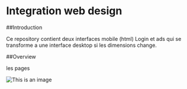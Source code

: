 # Integration web design 


##Introduction

Ce repository contient deux interfaces mobile (html) Login et ads qui se transforme a une interface desktop si les dimensions change.


##Overview 

les pages 

![This is an image](1.jpeg)
